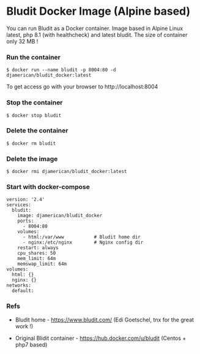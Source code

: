 # Bludit Docker Image (Alpine based)
You can run Bludit as a Docker container. Image based in Alpine Linux latest, php 8.1 (with healthcheck) and latest bludit. The size of container only 32 MB !


### Run the container

```
$ docker run --name bludit -p 8004:80 -d djamerican/bludit_docker:latest
```

To get access go with your browser to http://localhost:8004

### Stop the container

```
$ docker stop bludit
```

### Delete the container

```
$ docker rm bludit
```

### Delete the image

```
$ docker rmi djamerican/bludit_docker:latest
```

### Start with docker-compose

```
version: '2.4'
services:
  bludit:
    image: djamerican/bludit_docker
    ports:
      - 8004:80
    volumes:
      - html:/var/www           # Bludit home dir
      - nginx:/etc/nginx        # Nginx config dir
    restart: always
    cpu_shares: 50
    mem_limit: 64m
    memswap_limit: 64m
volumes:
  html: {}
  nginx: {}
networks:
  default:
```

### Refs
- Bludit home - https://www.bludit.com/ (Edi Goetschel, tnx for the great work !)

- Original Blidit container - https://hub.docker.com/u/bludit (Centos + php7 based)

